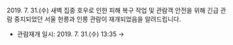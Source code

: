 2019\. 7\. 31\.(수) 새벽 집중 호우로 인한 피해 복구 작업 및 관람객 안전을 위해 긴급 관람 중지되었던 서울 헌릉과 인릉 관람이 재개되었음을 알려드립니다.  
- 관람재개 일시: 2019. 7. 31.(수) 13:35 →